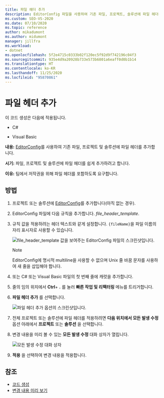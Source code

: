 ```yaml
---
title: 파일 헤더 추가
description: EditorConfig 파일을 사용하여 기존 파일, 프로젝트, 솔루션에 파일 헤더를 추가하는 방법을 알아봅니다.
ms.custom: SEO-VS-2020
ms.date: 07/10/2020
ms.topic: reference
author: mikadumont
ms.author: midumont
manager: jillfra
ms.workload:
- dotnet
ms.openlocfilehash: 5f2e4715c0333b02f120ec5f92d9f742196c04f3
ms.sourcegitcommit: 935e4d9a20928b733e573b6801a6eaff0d0b1b14
ms.translationtype: HT
ms.contentlocale: ko-KR
ms.lasthandoff: 11/25/2020
ms.locfileid: "95870861"
---
```

# <a name="add-file-header"></a>파일 헤더 추가

이 코드 생성은 다음에 적용됩니다.

- C#

- Visual Basic

**내용:** [EditorConfig](../create-portable-custom-editor-options.md#add-an-editorconfig-file-to-a-project)를 사용하여 기존 파일, 프로젝트 및 솔루션에 파일 헤더를 추가합니다.

**시기:** 파일, 프로젝트 및 솔루션에 파일 헤더를 쉽게 추가하려고 합니다.

**이유:** 팀에서 저작권을 위해 파일 헤더를 포함하도록 요구합니다. 

## <a name="how-to"></a>방법

1. 프로젝트 또는 솔루션에 [EditorConfig](../create-portable-custom-editor-options.md#add-an-editorconfig-file-to-a-project)를 추가합니다(아직 없는 경우).

2. EditorConfig 파일에 다음 규칙을 추가합니다. *file_header_template*.

3. 규칙 값을 적용하려는 헤더 텍스트와 같게 설정합니다. `{fileName}`을 파일 이름의 자리 표시자로 사용할 수 있습니다.

    ![file_header_template 값을 보여주는 EditorConfig 파일의 스크린샷입니다.](media/add-file-header-rule.png)

    > [!NOTE]
    > EditorConfig에 명시적 multiline을 사용할 수 없으며 Unix 줄 바꿈 문자를 사용하여 새 줄을 삽입해야 합니다.

4. 또는 C# 또는 Visual Basic 파일의 첫 번째 줄에 캐럿을 추가합니다.

5. 줄의 임의 위치에서 **Ctrl**+ **.** 를 눌러 **빠른 작업 및 리팩터링** 메뉴를 트리거합니다.

6. **파일 헤더 추가** 를 선택합니다. 

    ![파일 헤더 추가 옵션의 스크린샷입니다.](media/add-file-header.png)

7. 전체 프로젝트 또는 솔루션에 파일 헤더를 적용하려면 **다음 위치에서 모든 발생 수정** 옵션 아래에서 **프로젝트** 또는 **솔루션** 을 선택합니다.

8. 변경 내용을 미리 볼 수 있는 **모든 발생 수정** 대화 상자가 열립니다.

    ![모든 발생 수정 대화 상자](media/file-header-preview-changes.png)

8. **적용** 을 선택하여 변경 내용을 적용합니다.

## <a name="see-also"></a>참조

- [코드 생성](../code-generation-in-visual-studio.md)
- [변경 내용 미리 보기](../../ide/preview-changes.md)